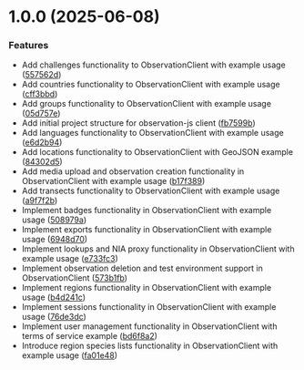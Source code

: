 # 1.0.0 (2025-06-08)


### Features

* Add challenges functionality to ObservationClient with example usage ([557562d](https://github.com/RobbeVerhelst/observation-js/commit/557562d1c77766a1a2df4e2ea138960157f6292b))
* Add countries functionality to ObservationClient with example usage ([cff3bbd](https://github.com/RobbeVerhelst/observation-js/commit/cff3bbdfc885e3d0c58da08a7b6d1f2c6a186248))
* Add groups functionality to ObservationClient with example usage ([05d757e](https://github.com/RobbeVerhelst/observation-js/commit/05d757e82e686caf77d774cb88042c9ceb882ffe))
* Add initial project structure for observation-js client ([fb7599b](https://github.com/RobbeVerhelst/observation-js/commit/fb7599b1a2bb7e5211126ea211f664f0f942bb22))
* Add languages functionality to ObservationClient with example usage ([e6d2b94](https://github.com/RobbeVerhelst/observation-js/commit/e6d2b94b5459737eab9f2752a4add750af3ab3a1))
* Add locations functionality to ObservationClient with GeoJSON example ([84302d5](https://github.com/RobbeVerhelst/observation-js/commit/84302d5be2e21a3272fcf939739b43bb239dc15c))
* Add media upload and observation creation functionality in ObservationClient with example usage ([b17f389](https://github.com/RobbeVerhelst/observation-js/commit/b17f3896d126c86ddd159aca8412ee4d5e8ab639))
* Add transects functionality to ObservationClient with example usage ([a9f7f2b](https://github.com/RobbeVerhelst/observation-js/commit/a9f7f2b23ab880653562b0df0b187c6152ce908d))
* Implement badges functionality in ObservationClient with example usage ([508979a](https://github.com/RobbeVerhelst/observation-js/commit/508979a6a4fca4991ac7ba4f08f32d52f6a65b7a))
* Implement exports functionality in ObservationClient with example usage ([6948d70](https://github.com/RobbeVerhelst/observation-js/commit/6948d70506b869cb4e3629301700b5ce85f15fe1))
* Implement lookups and NIA proxy functionality in ObservationClient with example usage ([e733fc3](https://github.com/RobbeVerhelst/observation-js/commit/e733fc323cfce624013346aa1a151f549b119437))
* Implement observation deletion and test environment support in ObservationClient ([573b1fb](https://github.com/RobbeVerhelst/observation-js/commit/573b1fb8436f3cb3666afbc801284ed1da8a3849))
* Implement regions functionality in ObservationClient with example usage ([b4d241c](https://github.com/RobbeVerhelst/observation-js/commit/b4d241c655b76a845fd3d371d3a983b7face3cc6))
* Implement sessions functionality in ObservationClient with example usage ([76de3dc](https://github.com/RobbeVerhelst/observation-js/commit/76de3dce0362476df676c0957bffc96d053ed21c))
* Implement user management functionality in ObservationClient with terms of service example ([bd6f8a2](https://github.com/RobbeVerhelst/observation-js/commit/bd6f8a2bbaa5675ae95e774f101f3d7be88e8c3f))
* Introduce region species lists functionality in ObservationClient with example usage ([fa01e48](https://github.com/RobbeVerhelst/observation-js/commit/fa01e48f7dfc42a738916c7408fe1e132b680f14))
